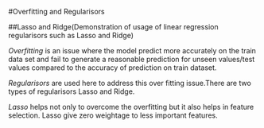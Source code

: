 #Overfitting and Regularisors

##Lasso and Ridge(Demonstration of usage of linear regression regularisors such as Lasso and Ridge)

*Overfitting* is an issue where the model predict more accurately on the train data set and fail to generate a reasonable prediction for unseen values/test values compared to the accuracy of prediction on train dataset.

*Regularisors* are used here to address this over fitting issue.There are two types of regularisors Lasso and Ridge.

*Lasso* helps not only to overcome the overfitting but it also helps in feature selection. Lasso give zero weightage to less important features.

